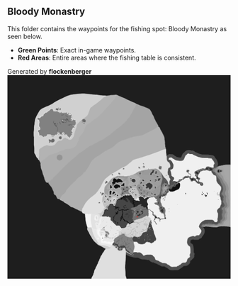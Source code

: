 ## Bloody Monastry
This folder contains the waypoints for the fishing spot: Bloody Monastry as seen below.

- **Green Points**: Exact in-game waypoints.
- **Red Areas**: Entire areas where the fishing table is consistent.

Generated by **flockenberger**
![Bloody Monastry](./Preview.png?raw=true "Bloody Monastry")
